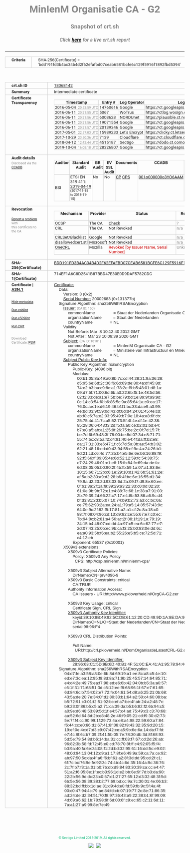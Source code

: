 # MinIenM Organisatie CA - G2
### Snapshot of crt.sh
##### Click [here](https://crt.sh/?q=BDD191FD3B4AC34B4D2F62EFAFBD07CEAB6581BCFE6C129F5916F1892FBD5394) for a live crt.sh report

---
<!DOCTYPE HTML PUBLIC "-//W3C//DTD HTML 4.0 Transitional//EN">
<HTML>
<HEAD>
  <META http-equiv="Content-Type" content="text/html; charset=UTF-8">
  <TITLE>crt.sh | bdd191fd3b4ac34b4d2f62efafbd07ceab6581bcfe6c129f5916f1892fbd5394</TITLE>
  <META name="description" content="Free CT Log Certificate Search Tool from Sectigo (formerly Comodo CA)">
  <META name="keywords" content="crt.sh, CT, Certificate Transparency, Certificate Search, SSL Certificate, Sectigo, Comodo CA">
  <LINK href="//fonts.googleapis.com/css?family=Roboto+Mono|Roboto:400,400i,700,700i" rel="stylesheet">
  <STYLE type="text/css">
    a {
      white-space: nowrap;
    }
    body {
      color: #888888;
      font: 12pt Roboto, sans-serif;
      padding-top: 10px;
      text-align: center
    }
    form {
      margin: 0px
    }
    span {
      border-radius: 10px
    }
    span.heading {
      color: #888888;
      font: 12pt Roboto, sans-serif
    }
    span.title {
      background-color: #00B373;
      color: #FFFFFF;
      font: bold 18pt Roboto, sans-serif;
      padding: 0px 5px
    }
    span.text {
      color: #888888;
      font: 10pt Roboto, sans-serif
    }
    span.whiteongrey {
      background-color: #D9D9D6;
      color: #FFFFFF;
      font: bold 18pt Roboto, sans-serif;
      padding: 0px 5px
    }
    table {
      border-collapse: collapse;
      color: #222222;
      font: 10pt Roboto, sans-serif;
      margin-left: auto;
      margin-right: auto
    }
    table.options {
      border: none;
      margin-left: 10px
    }
    td, th {
      border: 1px solid #CCCCCC;
      padding: 0px 2px;
      text-align: left;
      vertical-align: top
    }
    td.outer, th.outer {
      border: 1px solid #CCCCCC;
      padding: 2px 20px;
      text-align: left
    }
    th.heading {
      color: #888888;
      font: bold italic 12pt Roboto, sans-serif;
      padding: 20px 0px 0px;
      text-align: center
    }
    th.options, td.options {
      border: none;
      vertical-align: middle
    }
    td.text {
      font: 10pt "Roboto Mono", sans-serif;
      padding: 2px 20px
    }
    td.heading {
      border: none;
      color: #888888;
      font: 12pt Roboto, sans-serif;
      padding-top: 20px;
      text-align: center
    }
    table.lint td, th {
      text-align: center
    }
    .button {
      background-color: #00B373;
      border-radius: 10px;
      color: #FFFFFF;
      font: bold 13pt Roboto, sans-serif
    }
    .copyright {
      font: 8pt Roboto, sans-serif;
      color: #00B373
    }
    .input {
      border: 1px solid #888888;
      font-weight: bold;
      text-align: center
    }
    .small {
      font: 8pt Roboto, sans-serif;
      color: #888888
    }
    .error {
      background-color: #FFDFDF;
      color: #CC0000;
      font-weight: bold
    }
    .fatal {
      background-color: #0000AA;
      color: #FFFFFF;
      font-weight: bold
    }
    .notice {
      background-color: #FFFFDF;
      color: #606000
    }
    .warning {
      background-color: #FFEFDF;
      color: #DF6000
    }
  </STYLE>
</HEAD>
<BODY>

<TABLE>
  <TR>
    <TH class="outer">Criteria</TH>
    <TD class="outer">SHA-256(Certificate) = 'bdd191fd3b4ac34b4d2f62efafbd07ceab6581bcfe6c129f5916f1892fbd5394'</TD>
  </TR>
</TABLE>
<BR>
<TABLE>
  <TR>
    <TH class="outer">crt.sh ID</TH>
    <TD class="outer"><A href="?id=18068142">18068142</A></TD>
  </TR>
  <TR>
    <TH class="outer">Summary</TH>
    <TD class="outer">Intermediate certificate</TD>
  </TR>
  <TR>
    <TH class="outer">Certificate<BR>Transparency</TH>
    <TD class="outer">
<TABLE class="options" style="margin-left:0px">
  <TR>
    <TH>Timestamp</TH>
    <TH>Entry #</TH>
    <TH>Log Operator</TH>
    <TH>Log URL</TH>
  </TR>
  <TR>
    <TD>2016-05-04&nbsp; <FONT class="small">20:53:59 UTC</FONT></TD>
    <TD>14760616</TD>
    <TD>Google</TD>
    <TD>https://ct.googleapis.com/rocketeer</TD>
  </TR>
  <TR>
    <TD>2016-06-11&nbsp; <FONT class="small">20:21:55 UTC</FONT></TD>
    <TD>5067</TD>
    <TD>WoTrus</TD>
    <TD>https://ctlog.wosign.com</TD>
  </TR>
  <TR>
    <TD>2016-06-11&nbsp; <FONT class="small">20:21:56 UTC</FONT></TD>
    <TD>6008628</TD>
    <TD>NORDUnet</TD>
    <TD>https://plausible.ct.nordu.net</TD>
  </TR>
  <TR>
    <TD>2016-06-11&nbsp; <FONT class="small">20:21:56 UTC</FONT></TD>
    <TD>19071554</TD>
    <TD>Google</TD>
    <TD>https://ct.googleapis.com/aviator</TD>
  </TR>
  <TR>
    <TD>2016-06-11&nbsp; <FONT class="small">20:21:57 UTC</FONT></TD>
    <TD>20139346</TD>
    <TD>Google</TD>
    <TD>https://ct.googleapis.com/pilot</TD>
  </TR>
  <TR>
    <TD>2017-05-01&nbsp; <FONT class="small">22:57:03 UTC</FONT></TD>
    <TD>15989233</TD>
    <TD>Let's Encrypt</TD>
    <TD>https://clicky.ct.letsencrypt.org</TD>
  </TR>
  <TR>
    <TD>2017-10-29&nbsp; <FONT class="small">23:50:36 UTC</FONT></TD>
    <TD>7139</TD>
    <TD>Cloudflare</TD>
    <TD>https://ct.cloudflare.com/logs/nimbus2020</TD>
  </TR>
  <TR>
    <TD>2018-04-12&nbsp; <FONT class="small">12:42:44 UTC</FONT></TD>
    <TD>4515187</TD>
    <TD>Sectigo</TD>
    <TD>https://dodo.ct.comodo.com</TD>
  </TR>
  <TR>
    <TD>2019-10-04&nbsp; <FONT class="small">16:08:18 UTC</FONT></TD>
    <TD>28326807</TD>
    <TD>Google</TD>
    <TD>https://ct.googleapis.com/logs/argon2020</TD>
  </TR>
</TABLE>
    </TD>
  </TR>
  <TR>
    <TH class="outer">Audit details<BR>
      <DIV class="small" style="padding-top:3px">Disclosed via the
        <A href="//ccadb-public.secure.force.com/mozilla/PublicAllIntermediateCerts" target="_blank">CCADB</A></DIV>
    </TH>
    <TD class="outer">
<TABLE class="options" style="margin-left:0px">
  <TR>
    <TH>Auditor</TH>
    <TH>Standard Audit</TH>
    <TH>BR Audit</TH>
    <TH>EV SSL Audit</TH>
    <TH>Documents</TH>
    <TH>CCADB</TH>
    <TH>Root Owner / Certificate</TH>
  </TR>
  <TR>
    <TD style="vertical-align:middle">BSI</TD>
    <TD>ETSI EN 319 411:
      <A href="https://bugzilla.mozilla.org/attachment.cgi?id=9060524" target="_blank">2019-04-19</A>
      <BR><FONT style="font-size:8pt">(2017-11-15 to 2018-11-15)</FONT></TD>
    <TD>No    <TD>No    <TD>
      <A href="https://www.logius.nl/languages/english/pkioverheid/" target="blank">CP</A>
      <A href="http://bct.csp.minienm.nl/minienm-bct-cps/minienm-bct-cps.pdf" target="blank">CPS</A>
    </TD>
    <TD><A href="//ccadb.force.com/001o000000o3YO6AAM" target="_blank">001o000000o3YO6AAM</A></TD>
    <TD><A href="/?id=1482">Government of The Netherlands, PKIoverheid (Logius)</A></TD>
  </TR>
</TABLE>
    </TD>
  </TR>
  <TR>
    <TH class="outer">Revocation<BR><BR>
      <DIV class="small" style="padding-top:3px"><A href="?id=18068142&opt=problemreporting">Report a problem</A> with<BR>this certificate to the CA</DIV></TH>
    <TD class="outer">
      <TABLE class="options" style="margin-left:0px">
        <TR>
          <TH>Mechanism</TH>
          <TH>Provider</TH>
          <TH>Status</TH>
          <TH>Revocation Date</TH>
          <TH>Last Observed in CRL</TH>
          <TH>Last Checked <SPAN style="color:#CC0000;vertical-align:middle;font-size:70%;font-weight:normal">(Error)</SPAN></TH>
        </TR>
        <TR>
          <TD>OCSP</TD>
          <TD>The CA</TD>
          <TD><A href="?id=18068142&opt=ocsp">Check</A></TD>
          <TD><SPAN style="color:#888888">?</SPAN></TD>
          <TD><SPAN style="color:#888888">n/a</SPAN></TD>
          <TD><SPAN style="color:#888888">?</SPAN></TD>
        </TR>
        <TR>
          <TD>CRL</TD>
          <TD>The CA</TD>
          <TD>Not Revoked</TD><TD><SPAN style="color:#888888">n/a</SPAN></TD><TD><SPAN style="color:#888888">n/a</SPAN></TD><TD>2019-12-04&nbsp; <FONT class="small">16:50:06 UTC</FONT></TD>
        </TR>
        <TR>
          <TD>CRLSet/Blacklist</TD>
          <TD>Google</TD>
          <TD>Not Revoked</TD>
          <TD><SPAN style="color:#888888">n/a</SPAN></TD>
          <TD><SPAN style="color:#888888">n/a</SPAN></TD>
          <TD><SPAN style="color:#888888">n/a</SPAN></TD>
        </TR>
        <TR>
          <TD>disallowedcert.stl</TD>
          <TD>Microsoft</TD>
          <TD>Not Revoked</TD>
          <TD><SPAN style="color:#888888">n/a</SPAN></TD>
          <TD><SPAN style="color:#888888">n/a</SPAN></TD>
          <TD><SPAN style="color:#888888">n/a</SPAN></TD>
        </TR>
        <TR>
          <TD><A href="/mozilla-onecrl" target="_blank">OneCRL</A></TD>
          <TD>Mozilla</TD>
          <TD><SPAN style="color:#CC0000">Revoked [by Issuer Name, Serial Number]</SPAN></TD><TD><SPAN style="color:#888888">Unknown</SPAN></TD>
          <TD><SPAN style="color:#888888">n/a</SPAN></TD>
          <TD><SPAN style="color:#888888">n/a</SPAN></TD>
        </TR>
      </TABLE>
    </TD>
  </TR>
  <TR>
    <TH class="outer">SHA-256(Certificate)</TH>
    <TD class="outer"><A href="//censys.io/certificates/bdd191fd3b4ac34b4d2f62efafbd07ceab6581bcfe6c129f5916f1892fbd5394">BDD191FD3B4AC34B4D2F62EFAFBD07CEAB6581BCFE6C129F5916F1892FBD5394</A></TD>
  </TR>
  <TR>
    <TH class="outer">SHA-1(Certificate)</TH>
    <TD class="outer">714EF1A6C8D2541B87BBD47E30E0D9DAF5782CDC</TD>
  </TR>
  <TR>
    <TH class="outer">Certificate | <A href="?asn1=18068142">ASN.1</A>
      <SPAN class="small"><BR>
      <BR><BR><A href="?id=18068142&opt=nometadata">Hide metadata</A>
      <BR><BR><A href="?id=18068142&opt=cablint">Run cablint</A>
      <BR><BR><A href="?id=18068142&opt=x509lint">Run x509lint</A>
      <BR><BR><A href="?id=18068142&opt=zlint">Run zlint</A>
      <BR><BR><BR>Download Certificate: <A href="?d=18068142">PEM</A>
      </SPAN>
    </TH>
    <TD class="text"><A href="?d=18068142">Certificate:</A><BR>&nbsp;&nbsp;&nbsp;&nbsp;Data:<BR>&nbsp;&nbsp;&nbsp;&nbsp;&nbsp;&nbsp;&nbsp;&nbsp;Version:&nbsp;3&nbsp;(0x2)<BR>&nbsp;&nbsp;&nbsp;&nbsp;&nbsp;&nbsp;&nbsp;&nbsp;<A href="?serial=0131377b">Serial&nbsp;Number:</A>&nbsp;20002683&nbsp;(0x131377b)<BR>&nbsp;&nbsp;&nbsp;&nbsp;Signature&nbsp;Algorithm:&nbsp;sha256WithRSAEncryption<BR>&nbsp;&nbsp;&nbsp;&nbsp;&nbsp;&nbsp;&nbsp;&nbsp;<A href="?caid=150">Issuer:</A> <SPAN class="small">(CA ID: 150)</SPAN><BR>&nbsp;&nbsp;&nbsp;&nbsp;&nbsp;&nbsp;&nbsp;&nbsp;&nbsp;&nbsp;&nbsp;&nbsp;commonName&nbsp;&nbsp;&nbsp;&nbsp;&nbsp;&nbsp;&nbsp;&nbsp;&nbsp;&nbsp;&nbsp;&nbsp;&nbsp;&nbsp;&nbsp;&nbsp;=&nbsp;Staat&nbsp;der&nbsp;Nederlanden&nbsp;Organisatie&nbsp;CA&nbsp;-&nbsp;G2<BR>&nbsp;&nbsp;&nbsp;&nbsp;&nbsp;&nbsp;&nbsp;&nbsp;&nbsp;&nbsp;&nbsp;&nbsp;organizationName&nbsp;&nbsp;&nbsp;&nbsp;&nbsp;&nbsp;&nbsp;&nbsp;&nbsp;&nbsp;=&nbsp;Staat&nbsp;der&nbsp;Nederlanden<BR>&nbsp;&nbsp;&nbsp;&nbsp;&nbsp;&nbsp;&nbsp;&nbsp;&nbsp;&nbsp;&nbsp;&nbsp;countryName&nbsp;&nbsp;&nbsp;&nbsp;&nbsp;&nbsp;&nbsp;&nbsp;&nbsp;&nbsp;&nbsp;&nbsp;&nbsp;&nbsp;&nbsp;=&nbsp;NL<BR>&nbsp;&nbsp;&nbsp;&nbsp;&nbsp;&nbsp;&nbsp;&nbsp;Validity<BR>&nbsp;&nbsp;&nbsp;&nbsp;&nbsp;&nbsp;&nbsp;&nbsp;&nbsp;&nbsp;&nbsp;&nbsp;Not&nbsp;Before:&nbsp;Mar&nbsp;&nbsp;8&nbsp;10:12:40&nbsp;2012&nbsp;GMT<BR>&nbsp;&nbsp;&nbsp;&nbsp;&nbsp;&nbsp;&nbsp;&nbsp;&nbsp;&nbsp;&nbsp;&nbsp;Not&nbsp;After&nbsp;:&nbsp;Mar&nbsp;23&nbsp;10:08:39&nbsp;2020&nbsp;GMT<BR>&nbsp;&nbsp;&nbsp;&nbsp;&nbsp;&nbsp;&nbsp;&nbsp;<A href="?caid=18101">Subject:</A> <SPAN class="small">(CA ID: 18101)</SPAN><BR>&nbsp;&nbsp;&nbsp;&nbsp;&nbsp;&nbsp;&nbsp;&nbsp;&nbsp;&nbsp;&nbsp;&nbsp;commonName&nbsp;&nbsp;&nbsp;&nbsp;&nbsp;&nbsp;&nbsp;&nbsp;&nbsp;&nbsp;&nbsp;&nbsp;&nbsp;&nbsp;&nbsp;&nbsp;=&nbsp;MinIenM&nbsp;Organisatie&nbsp;CA&nbsp;-&nbsp;G2<BR>&nbsp;&nbsp;&nbsp;&nbsp;&nbsp;&nbsp;&nbsp;&nbsp;&nbsp;&nbsp;&nbsp;&nbsp;organizationName&nbsp;&nbsp;&nbsp;&nbsp;&nbsp;&nbsp;&nbsp;&nbsp;&nbsp;&nbsp;=&nbsp;Ministerie&nbsp;van&nbsp;Infrastructuur&nbsp;en&nbsp;Milieu<BR>&nbsp;&nbsp;&nbsp;&nbsp;&nbsp;&nbsp;&nbsp;&nbsp;&nbsp;&nbsp;&nbsp;&nbsp;countryName&nbsp;&nbsp;&nbsp;&nbsp;&nbsp;&nbsp;&nbsp;&nbsp;&nbsp;&nbsp;&nbsp;&nbsp;&nbsp;&nbsp;&nbsp;=&nbsp;NL<BR>&nbsp;&nbsp;&nbsp;&nbsp;&nbsp;&nbsp;&nbsp;&nbsp;<A href="?spkisha256=8e044f1927e2a8fe288eee53bdb3689f9b1c3cdaec8f1a1a6dec5c8383d1d9d9">Subject&nbsp;Public&nbsp;Key&nbsp;Info:</A><BR>&nbsp;&nbsp;&nbsp;&nbsp;&nbsp;&nbsp;&nbsp;&nbsp;&nbsp;&nbsp;&nbsp;&nbsp;Public&nbsp;Key&nbsp;Algorithm:&nbsp;rsaEncryption<BR>&nbsp;&nbsp;&nbsp;&nbsp;&nbsp;&nbsp;&nbsp;&nbsp;&nbsp;&nbsp;&nbsp;&nbsp;&nbsp;&nbsp;&nbsp;&nbsp;Public-Key:&nbsp;(4096&nbsp;bit)<BR>&nbsp;&nbsp;&nbsp;&nbsp;&nbsp;&nbsp;&nbsp;&nbsp;&nbsp;&nbsp;&nbsp;&nbsp;&nbsp;&nbsp;&nbsp;&nbsp;Modulus:<BR>&nbsp;&nbsp;&nbsp;&nbsp;&nbsp;&nbsp;&nbsp;&nbsp;&nbsp;&nbsp;&nbsp;&nbsp;&nbsp;&nbsp;&nbsp;&nbsp;&nbsp;&nbsp;&nbsp;&nbsp;00:b1:05:8a:49:a0:8b:7c:cd:44:28:21:9a:36:28:<BR>&nbsp;&nbsp;&nbsp;&nbsp;&nbsp;&nbsp;&nbsp;&nbsp;&nbsp;&nbsp;&nbsp;&nbsp;&nbsp;&nbsp;&nbsp;&nbsp;&nbsp;&nbsp;&nbsp;&nbsp;d5:95:6e:6d:2c:36:f6:6d:69:de:80:4a:df:45:8d:<BR>&nbsp;&nbsp;&nbsp;&nbsp;&nbsp;&nbsp;&nbsp;&nbsp;&nbsp;&nbsp;&nbsp;&nbsp;&nbsp;&nbsp;&nbsp;&nbsp;&nbsp;&nbsp;&nbsp;&nbsp;74:e2:b3:ba:c9:8c:a1:78:2e:f9:b5:48:01:d8:1a:<BR>&nbsp;&nbsp;&nbsp;&nbsp;&nbsp;&nbsp;&nbsp;&nbsp;&nbsp;&nbsp;&nbsp;&nbsp;&nbsp;&nbsp;&nbsp;&nbsp;&nbsp;&nbsp;&nbsp;&nbsp;09:d7:5f:71:00:6d:6b:a3:22:6b:f5:1e:48:5d:56:<BR>&nbsp;&nbsp;&nbsp;&nbsp;&nbsp;&nbsp;&nbsp;&nbsp;&nbsp;&nbsp;&nbsp;&nbsp;&nbsp;&nbsp;&nbsp;&nbsp;&nbsp;&nbsp;&nbsp;&nbsp;02:f2:33:de:a1:e7:5b:be:79:bd:1e:89:9f:a9:9d:<BR>&nbsp;&nbsp;&nbsp;&nbsp;&nbsp;&nbsp;&nbsp;&nbsp;&nbsp;&nbsp;&nbsp;&nbsp;&nbsp;&nbsp;&nbsp;&nbsp;&nbsp;&nbsp;&nbsp;&nbsp;0c:14:c3:54:f0:b6:86:5c:9a:85:64:1a:c0:ea:17:<BR>&nbsp;&nbsp;&nbsp;&nbsp;&nbsp;&nbsp;&nbsp;&nbsp;&nbsp;&nbsp;&nbsp;&nbsp;&nbsp;&nbsp;&nbsp;&nbsp;&nbsp;&nbsp;&nbsp;&nbsp;76:0c:ae:1e:d6:19:46:bf:f1:bc:33:da:e9:a3:99:<BR>&nbsp;&nbsp;&nbsp;&nbsp;&nbsp;&nbsp;&nbsp;&nbsp;&nbsp;&nbsp;&nbsp;&nbsp;&nbsp;&nbsp;&nbsp;&nbsp;&nbsp;&nbsp;&nbsp;&nbsp;4e:bd:03:9f:59:0d:43:df:0d:d4:24:01:45:4e:cd:<BR>&nbsp;&nbsp;&nbsp;&nbsp;&nbsp;&nbsp;&nbsp;&nbsp;&nbsp;&nbsp;&nbsp;&nbsp;&nbsp;&nbsp;&nbsp;&nbsp;&nbsp;&nbsp;&nbsp;&nbsp;ab:f0:c6:7a:e2:03:95:49:b7:0e:18:4a:a8:6f:cb:<BR>&nbsp;&nbsp;&nbsp;&nbsp;&nbsp;&nbsp;&nbsp;&nbsp;&nbsp;&nbsp;&nbsp;&nbsp;&nbsp;&nbsp;&nbsp;&nbsp;&nbsp;&nbsp;&nbsp;&nbsp;25:75:4d:41:7c:a5:52:73:5f:4f:4e:df:1e:42:38:<BR>&nbsp;&nbsp;&nbsp;&nbsp;&nbsp;&nbsp;&nbsp;&nbsp;&nbsp;&nbsp;&nbsp;&nbsp;&nbsp;&nbsp;&nbsp;&nbsp;&nbsp;&nbsp;&nbsp;&nbsp;85:28:06:64:43:f3:2d:f5:fa:a0:ce:b2:01:bd:e4:<BR>&nbsp;&nbsp;&nbsp;&nbsp;&nbsp;&nbsp;&nbsp;&nbsp;&nbsp;&nbsp;&nbsp;&nbsp;&nbsp;&nbsp;&nbsp;&nbsp;&nbsp;&nbsp;&nbsp;&nbsp;b7:e8:a5:ab:a1:25:8f:26:75:be:2c:0f:7d:15:7f:<BR>&nbsp;&nbsp;&nbsp;&nbsp;&nbsp;&nbsp;&nbsp;&nbsp;&nbsp;&nbsp;&nbsp;&nbsp;&nbsp;&nbsp;&nbsp;&nbsp;&nbsp;&nbsp;&nbsp;&nbsp;be:7d:6f:69:48:3f:78:00:be:8d:07:3d:e8:71:71:<BR>&nbsp;&nbsp;&nbsp;&nbsp;&nbsp;&nbsp;&nbsp;&nbsp;&nbsp;&nbsp;&nbsp;&nbsp;&nbsp;&nbsp;&nbsp;&nbsp;&nbsp;&nbsp;&nbsp;&nbsp;55:74:bc:c8:5a:f2:d4:91:40:e4:4f:da:ff:b2:e8:<BR>&nbsp;&nbsp;&nbsp;&nbsp;&nbsp;&nbsp;&nbsp;&nbsp;&nbsp;&nbsp;&nbsp;&nbsp;&nbsp;&nbsp;&nbsp;&nbsp;&nbsp;&nbsp;&nbsp;&nbsp;da:17:31:33:e6:47:1f:c6:7d:5a:8b:ae:54:b3:02:<BR>&nbsp;&nbsp;&nbsp;&nbsp;&nbsp;&nbsp;&nbsp;&nbsp;&nbsp;&nbsp;&nbsp;&nbsp;&nbsp;&nbsp;&nbsp;&nbsp;&nbsp;&nbsp;&nbsp;&nbsp;62:21:48:16:ed:d0:43:94:58:ef:9c:4a:24:26:b1:<BR>&nbsp;&nbsp;&nbsp;&nbsp;&nbsp;&nbsp;&nbsp;&nbsp;&nbsp;&nbsp;&nbsp;&nbsp;&nbsp;&nbsp;&nbsp;&nbsp;&nbsp;&nbsp;&nbsp;&nbsp;8d:21:cd:c6:4d:77:2b:b4:e5:6e:6e:b6:16:88:f9:<BR>&nbsp;&nbsp;&nbsp;&nbsp;&nbsp;&nbsp;&nbsp;&nbsp;&nbsp;&nbsp;&nbsp;&nbsp;&nbsp;&nbsp;&nbsp;&nbsp;&nbsp;&nbsp;&nbsp;&nbsp;92:f5:66:ff:09:05:4e:6d:52:12:59:fc:54:38:75:<BR>&nbsp;&nbsp;&nbsp;&nbsp;&nbsp;&nbsp;&nbsp;&nbsp;&nbsp;&nbsp;&nbsp;&nbsp;&nbsp;&nbsp;&nbsp;&nbsp;&nbsp;&nbsp;&nbsp;&nbsp;e7:24:29:46:01:c1:e8:15:fb:84:fc:69:da:de:fa:<BR>&nbsp;&nbsp;&nbsp;&nbsp;&nbsp;&nbsp;&nbsp;&nbsp;&nbsp;&nbsp;&nbsp;&nbsp;&nbsp;&nbsp;&nbsp;&nbsp;&nbsp;&nbsp;&nbsp;&nbsp;6d:08:05:05:b0:90:2f:4b:fb:59:1a:07:a1:83:6e:<BR>&nbsp;&nbsp;&nbsp;&nbsp;&nbsp;&nbsp;&nbsp;&nbsp;&nbsp;&nbsp;&nbsp;&nbsp;&nbsp;&nbsp;&nbsp;&nbsp;&nbsp;&nbsp;&nbsp;&nbsp;10:15:66:71:2b:c6:1e:29:10:d1:42:6b:51:81:2e:<BR>&nbsp;&nbsp;&nbsp;&nbsp;&nbsp;&nbsp;&nbsp;&nbsp;&nbsp;&nbsp;&nbsp;&nbsp;&nbsp;&nbsp;&nbsp;&nbsp;&nbsp;&nbsp;&nbsp;&nbsp;af:5a:b2:30:a9:d2:28:b6:4f:bc:6e:16:55:d1:34:<BR>&nbsp;&nbsp;&nbsp;&nbsp;&nbsp;&nbsp;&nbsp;&nbsp;&nbsp;&nbsp;&nbsp;&nbsp;&nbsp;&nbsp;&nbsp;&nbsp;&nbsp;&nbsp;&nbsp;&nbsp;79:9a:d2:23:2d:93:33:6d:2a:09:f7:d9:8e:60:ee:<BR>&nbsp;&nbsp;&nbsp;&nbsp;&nbsp;&nbsp;&nbsp;&nbsp;&nbsp;&nbsp;&nbsp;&nbsp;&nbsp;&nbsp;&nbsp;&nbsp;&nbsp;&nbsp;&nbsp;&nbsp;0f:b1:3a:2f:1a:f9:39:29:a3:22:33:c0:0d:02:20:<BR>&nbsp;&nbsp;&nbsp;&nbsp;&nbsp;&nbsp;&nbsp;&nbsp;&nbsp;&nbsp;&nbsp;&nbsp;&nbsp;&nbsp;&nbsp;&nbsp;&nbsp;&nbsp;&nbsp;&nbsp;61:0e:9b:9b:72:e1:c4:88:7c:68:1c:38:a7:91:03:<BR>&nbsp;&nbsp;&nbsp;&nbsp;&nbsp;&nbsp;&nbsp;&nbsp;&nbsp;&nbsp;&nbsp;&nbsp;&nbsp;&nbsp;&nbsp;&nbsp;&nbsp;&nbsp;&nbsp;&nbsp;2b:79:39:2d:66:22:c7:17:e4:8b:53:86:a6:9c:d4:<BR>&nbsp;&nbsp;&nbsp;&nbsp;&nbsp;&nbsp;&nbsp;&nbsp;&nbsp;&nbsp;&nbsp;&nbsp;&nbsp;&nbsp;&nbsp;&nbsp;&nbsp;&nbsp;&nbsp;&nbsp;bf:d3:81:2d:b5:07:10:74:b9:b2:73:a3:cc:bc:0a:<BR>&nbsp;&nbsp;&nbsp;&nbsp;&nbsp;&nbsp;&nbsp;&nbsp;&nbsp;&nbsp;&nbsp;&nbsp;&nbsp;&nbsp;&nbsp;&nbsp;&nbsp;&nbsp;&nbsp;&nbsp;ce:75:62:93:2a:ea:24:a1:79:a5:14:85:57:43:9c:<BR>&nbsp;&nbsp;&nbsp;&nbsp;&nbsp;&nbsp;&nbsp;&nbsp;&nbsp;&nbsp;&nbsp;&nbsp;&nbsp;&nbsp;&nbsp;&nbsp;&nbsp;&nbsp;&nbsp;&nbsp;64:0e:9c:2f:82:f5:17:81:a2:a1:cf:2c:8a:18:c0:<BR>&nbsp;&nbsp;&nbsp;&nbsp;&nbsp;&nbsp;&nbsp;&nbsp;&nbsp;&nbsp;&nbsp;&nbsp;&nbsp;&nbsp;&nbsp;&nbsp;&nbsp;&nbsp;&nbsp;&nbsp;88:7f:08:04:96:cd:13:d9:82:ce:55:67:e7:c0:ec:<BR>&nbsp;&nbsp;&nbsp;&nbsp;&nbsp;&nbsp;&nbsp;&nbsp;&nbsp;&nbsp;&nbsp;&nbsp;&nbsp;&nbsp;&nbsp;&nbsp;&nbsp;&nbsp;&nbsp;&nbsp;7b:94:8c:b2:81:a4:56:ac:2f:88:1f:19:1a:79:19:<BR>&nbsp;&nbsp;&nbsp;&nbsp;&nbsp;&nbsp;&nbsp;&nbsp;&nbsp;&nbsp;&nbsp;&nbsp;&nbsp;&nbsp;&nbsp;&nbsp;&nbsp;&nbsp;&nbsp;&nbsp;34:15:b4:48:07:cd:dd:4a:97:c5:ea:6c:62:77:e7:<BR>&nbsp;&nbsp;&nbsp;&nbsp;&nbsp;&nbsp;&nbsp;&nbsp;&nbsp;&nbsp;&nbsp;&nbsp;&nbsp;&nbsp;&nbsp;&nbsp;&nbsp;&nbsp;&nbsp;&nbsp;2d:07:43:25:0b:ec:9b:ca:f3:25:b0:83:0e:dd:6c:<BR>&nbsp;&nbsp;&nbsp;&nbsp;&nbsp;&nbsp;&nbsp;&nbsp;&nbsp;&nbsp;&nbsp;&nbsp;&nbsp;&nbsp;&nbsp;&nbsp;&nbsp;&nbsp;&nbsp;&nbsp;ea:a0:93:5b:f6:ea:b2:55:26:e5:b5:ce:72:5d:71:<BR>&nbsp;&nbsp;&nbsp;&nbsp;&nbsp;&nbsp;&nbsp;&nbsp;&nbsp;&nbsp;&nbsp;&nbsp;&nbsp;&nbsp;&nbsp;&nbsp;&nbsp;&nbsp;&nbsp;&nbsp;c4:12:eb<BR>&nbsp;&nbsp;&nbsp;&nbsp;&nbsp;&nbsp;&nbsp;&nbsp;&nbsp;&nbsp;&nbsp;&nbsp;&nbsp;&nbsp;&nbsp;&nbsp;Exponent:&nbsp;65537&nbsp;(0x10001)<BR>&nbsp;&nbsp;&nbsp;&nbsp;&nbsp;&nbsp;&nbsp;&nbsp;X509v3&nbsp;extensions:<BR>&nbsp;&nbsp;&nbsp;&nbsp;&nbsp;&nbsp;&nbsp;&nbsp;&nbsp;&nbsp;&nbsp;&nbsp;X509v3&nbsp;Certificate&nbsp;Policies:&nbsp;<BR>&nbsp;&nbsp;&nbsp;&nbsp;&nbsp;&nbsp;&nbsp;&nbsp;&nbsp;&nbsp;&nbsp;&nbsp;&nbsp;&nbsp;&nbsp;&nbsp;Policy:&nbsp;X509v3&nbsp;Any&nbsp;Policy<BR>&nbsp;&nbsp;&nbsp;&nbsp;&nbsp;&nbsp;&nbsp;&nbsp;&nbsp;&nbsp;&nbsp;&nbsp;&nbsp;&nbsp;&nbsp;&nbsp;&nbsp;&nbsp;CPS:&nbsp;http://csp.minienm.nl/minienm-cps/<BR><BR>&nbsp;&nbsp;&nbsp;&nbsp;&nbsp;&nbsp;&nbsp;&nbsp;&nbsp;&nbsp;&nbsp;&nbsp;X509v3&nbsp;Subject&nbsp;Alternative&nbsp;Name:&nbsp;<BR>&nbsp;&nbsp;&nbsp;&nbsp;&nbsp;&nbsp;&nbsp;&nbsp;&nbsp;&nbsp;&nbsp;&nbsp;&nbsp;&nbsp;&nbsp;&nbsp;DirName:/CN=prv4096-9<BR>&nbsp;&nbsp;&nbsp;&nbsp;&nbsp;&nbsp;&nbsp;&nbsp;&nbsp;&nbsp;&nbsp;&nbsp;X509v3&nbsp;Basic&nbsp;Constraints:&nbsp;critical<BR>&nbsp;&nbsp;&nbsp;&nbsp;&nbsp;&nbsp;&nbsp;&nbsp;&nbsp;&nbsp;&nbsp;&nbsp;&nbsp;&nbsp;&nbsp;&nbsp;CA:TRUE<BR>&nbsp;&nbsp;&nbsp;&nbsp;&nbsp;&nbsp;&nbsp;&nbsp;&nbsp;&nbsp;&nbsp;&nbsp;Authority&nbsp;Information&nbsp;Access:&nbsp;<BR>&nbsp;&nbsp;&nbsp;&nbsp;&nbsp;&nbsp;&nbsp;&nbsp;&nbsp;&nbsp;&nbsp;&nbsp;&nbsp;&nbsp;&nbsp;&nbsp;CA&nbsp;Issuers&nbsp;-&nbsp;URI:http://www.pkioverheid.nl/OrgCA-G2.cer<BR><BR>&nbsp;&nbsp;&nbsp;&nbsp;&nbsp;&nbsp;&nbsp;&nbsp;&nbsp;&nbsp;&nbsp;&nbsp;X509v3&nbsp;Key&nbsp;Usage:&nbsp;critical<BR>&nbsp;&nbsp;&nbsp;&nbsp;&nbsp;&nbsp;&nbsp;&nbsp;&nbsp;&nbsp;&nbsp;&nbsp;&nbsp;&nbsp;&nbsp;&nbsp;Certificate&nbsp;Sign,&nbsp;CRL&nbsp;Sign<BR>&nbsp;&nbsp;&nbsp;&nbsp;&nbsp;&nbsp;&nbsp;&nbsp;&nbsp;&nbsp;&nbsp;&nbsp;<A href="?ski=39108b49925cdb611220cd499d1a8eda9c6740b9">X509v3&nbsp;Authority&nbsp;Key&nbsp;Identifier:</A><BR>&nbsp;&nbsp;&nbsp;&nbsp;&nbsp;&nbsp;&nbsp;&nbsp;&nbsp;&nbsp;&nbsp;&nbsp;&nbsp;&nbsp;&nbsp;&nbsp;keyid:39:10:8B:49:92:5C:DB:61:12:20:CD:49:9D:1A:8E:DA:9C:67:40:B9<BR>&nbsp;&nbsp;&nbsp;&nbsp;&nbsp;&nbsp;&nbsp;&nbsp;&nbsp;&nbsp;&nbsp;&nbsp;&nbsp;&nbsp;&nbsp;&nbsp;DirName:/C=NL/O=Staat&nbsp;der&nbsp;Nederlanden/CN=Staat&nbsp;der&nbsp;Nederlanden&nbsp;Root&nbsp;CA&nbsp;-&nbsp;G2<BR>&nbsp;&nbsp;&nbsp;&nbsp;&nbsp;&nbsp;&nbsp;&nbsp;&nbsp;&nbsp;&nbsp;&nbsp;&nbsp;&nbsp;&nbsp;&nbsp;serial:98:96:F4<BR><BR>&nbsp;&nbsp;&nbsp;&nbsp;&nbsp;&nbsp;&nbsp;&nbsp;&nbsp;&nbsp;&nbsp;&nbsp;X509v3&nbsp;CRL&nbsp;Distribution&nbsp;Points:&nbsp;<BR><BR>&nbsp;&nbsp;&nbsp;&nbsp;&nbsp;&nbsp;&nbsp;&nbsp;&nbsp;&nbsp;&nbsp;&nbsp;&nbsp;&nbsp;&nbsp;&nbsp;Full&nbsp;Name:<BR>&nbsp;&nbsp;&nbsp;&nbsp;&nbsp;&nbsp;&nbsp;&nbsp;&nbsp;&nbsp;&nbsp;&nbsp;&nbsp;&nbsp;&nbsp;&nbsp;&nbsp;&nbsp;URI:http://crl.pkioverheid.nl/DomOrganisatieLatestCRL-G2.crl<BR><BR>&nbsp;&nbsp;&nbsp;&nbsp;&nbsp;&nbsp;&nbsp;&nbsp;&nbsp;&nbsp;&nbsp;&nbsp;<A href="?ski=289663c15d9b6d40b14f510cea41a1957894463a">X509v3&nbsp;Subject&nbsp;Key&nbsp;Identifier:</A><BR>&nbsp;&nbsp;&nbsp;&nbsp;&nbsp;&nbsp;&nbsp;&nbsp;&nbsp;&nbsp;&nbsp;&nbsp;&nbsp;&nbsp;&nbsp;&nbsp;28:96:63:C1:5D:9B:6D:40:B1:4F:51:0C:EA:41:A1:95:78:94:46:3A<BR>&nbsp;&nbsp;&nbsp;&nbsp;Signature&nbsp;Algorithm:&nbsp;sha256WithRSAEncryption<BR>&nbsp;&nbsp;&nbsp;&nbsp;&nbsp;&nbsp;&nbsp;&nbsp;&nbsp;04:d7:fe:a3:58:a8:0e:6b:8d:69:19:a1:ee:8c:a8:c5:4e:10:<BR>&nbsp;&nbsp;&nbsp;&nbsp;&nbsp;&nbsp;&nbsp;&nbsp;&nbsp;ed:e7:3c:ea:12:95:f9:8d:8a:71:9b:25:45:57:14:64:85:71:<BR>&nbsp;&nbsp;&nbsp;&nbsp;&nbsp;&nbsp;&nbsp;&nbsp;&nbsp;e4:d4:2e:49:75:ea:f7:98:ed:e6:6b:42:04:0b:b5:3a:a0:57:<BR>&nbsp;&nbsp;&nbsp;&nbsp;&nbsp;&nbsp;&nbsp;&nbsp;&nbsp;c6:1f:31:71:68:51:3d:c5:12:ee:f8:68:96:1f:67:e7:61:65:<BR>&nbsp;&nbsp;&nbsp;&nbsp;&nbsp;&nbsp;&nbsp;&nbsp;&nbsp;6d:84:6c:b7:54:02:e7:72:fe:04:61:54:d8:a6:25:21:0b:68:<BR>&nbsp;&nbsp;&nbsp;&nbsp;&nbsp;&nbsp;&nbsp;&nbsp;&nbsp;43:5a:de:20:7e:34:0f:d1:80:33:b1:64:e2:50:c4:60:08:ba:<BR>&nbsp;&nbsp;&nbsp;&nbsp;&nbsp;&nbsp;&nbsp;&nbsp;&nbsp;b5:72:91:c3:01:f2:51:92:bc:ef:a7:be:4f:ab:24:a2:48:7c:<BR>&nbsp;&nbsp;&nbsp;&nbsp;&nbsp;&nbsp;&nbsp;&nbsp;&nbsp;b9:23:0f:86:b5:c5:a2:71:ca:39:da:b5:b6:82:f2:6b:94:c5:<BR>&nbsp;&nbsp;&nbsp;&nbsp;&nbsp;&nbsp;&nbsp;&nbsp;&nbsp;a0:9e:d6:48:53:89:5d:1f:e4:57:c4:ad:75:49:c3:c3:70:68:<BR>&nbsp;&nbsp;&nbsp;&nbsp;&nbsp;&nbsp;&nbsp;&nbsp;&nbsp;aa:52:6d:64:8d:2b:e8:48:2e:46:f9:05:21:cd:f9:30:d2:73:<BR>&nbsp;&nbsp;&nbsp;&nbsp;&nbsp;&nbsp;&nbsp;&nbsp;&nbsp;5e:7f:f4:cc:90:99:1f:29:73:4a:e8:a4:98:22:59:60:a7:84:<BR>&nbsp;&nbsp;&nbsp;&nbsp;&nbsp;&nbsp;&nbsp;&nbsp;&nbsp;f6:44:cc:e0:66:d1:67:41:8f:08:82:f8:43:32:35:9d:20:15:<BR>&nbsp;&nbsp;&nbsp;&nbsp;&nbsp;&nbsp;&nbsp;&nbsp;&nbsp;19:ef:0e:4c:d7:d3:c9:07:42:ce:a5:9b:6e:6a:14:da:f7:fd:<BR>&nbsp;&nbsp;&nbsp;&nbsp;&nbsp;&nbsp;&nbsp;&nbsp;&nbsp;e7:4c:8f:6c:b7:09:2f:41:5b:05:7e:78:30:db:3d:8f:68:93:<BR>&nbsp;&nbsp;&nbsp;&nbsp;&nbsp;&nbsp;&nbsp;&nbsp;&nbsp;5d:5e:79:54:8d:b6:14:ba:31:cc:ff:03:f7:67:cd:2d:26:ab:<BR>&nbsp;&nbsp;&nbsp;&nbsp;&nbsp;&nbsp;&nbsp;&nbsp;&nbsp;96:82:3b:58:fd:72:45:e0:cd:78:70:8f:ff:c4:92:05:f5:f4:<BR>&nbsp;&nbsp;&nbsp;&nbsp;&nbsp;&nbsp;&nbsp;&nbsp;&nbsp;b3:9a:40:fa:6e:34:08:f1:2d:bd:32:95:61:16:dd:5c:e9:02:<BR>&nbsp;&nbsp;&nbsp;&nbsp;&nbsp;&nbsp;&nbsp;&nbsp;&nbsp;48:0d:94:13:04:12:d9:a1:17:8f:e6:49:9a:59:ca:7a:ce:92:<BR>&nbsp;&nbsp;&nbsp;&nbsp;&nbsp;&nbsp;&nbsp;&nbsp;&nbsp;ab:97:50:5c:da:4f:a6:f6:bf:61:a2:8f:3d:dd:95:cd:2f:c1:<BR>&nbsp;&nbsp;&nbsp;&nbsp;&nbsp;&nbsp;&nbsp;&nbsp;&nbsp;6f:7c:bc:76:9e:fe:92:3c:74:4b:4c:6d:35:16:4a:9c:36:76:<BR>&nbsp;&nbsp;&nbsp;&nbsp;&nbsp;&nbsp;&nbsp;&nbsp;&nbsp;2c:7f:b7:f3:1a:01:b0:7b:db:d9:84:83:30:39:ca:cc:e4:47:<BR>&nbsp;&nbsp;&nbsp;&nbsp;&nbsp;&nbsp;&nbsp;&nbsp;&nbsp;51:a2:f6:05:8e:1f:ec:b3:96:1d:e2:bb:6e:9f:7d:b3:da:90:<BR>&nbsp;&nbsp;&nbsp;&nbsp;&nbsp;&nbsp;&nbsp;&nbsp;&nbsp;22:2b:56:9d:dc:23:c0:57:d1:27:27:65:12:d3:32:48:3f:5d:<BR>&nbsp;&nbsp;&nbsp;&nbsp;&nbsp;&nbsp;&nbsp;&nbsp;&nbsp;6b:5e:56:08:39:38:b2:77:69:bd:cc:9a:7c:30:01:4e:06:b3:<BR>&nbsp;&nbsp;&nbsp;&nbsp;&nbsp;&nbsp;&nbsp;&nbsp;&nbsp;88:32:bd:ff:bb:1d:ae:31:d9:4d:e0:fd:59:fb:9c:5f:4a:4f:<BR>&nbsp;&nbsp;&nbsp;&nbsp;&nbsp;&nbsp;&nbsp;&nbsp;&nbsp;00:c0:47:94:4c:79:ae:84:fd:cb:07:19:77:2c:8e:71:86:35:<BR>&nbsp;&nbsp;&nbsp;&nbsp;&nbsp;&nbsp;&nbsp;&nbsp;&nbsp;ad:24:de:d2:34:51:70:f8:97:36:43:a9:22:38:b1:6f:99:09:<BR>&nbsp;&nbsp;&nbsp;&nbsp;&nbsp;&nbsp;&nbsp;&nbsp;&nbsp;4d:69:a6:62:1b:78:98:9f:6d:00:6f:c9:ec:65:c2:11:6d:11:<BR>&nbsp;&nbsp;&nbsp;&nbsp;&nbsp;&nbsp;&nbsp;&nbsp;&nbsp;7a:a1:27:a9:99:8e:7e:49<BR>    </TD>
  </TR>
</TABLE>

  <BR><BR><BR>

  <P class="copyright">&copy; Sectigo Limited 2015-2019. All rights reserved.</P>
  <DIV>
    <A href="https://sectigo.com/"><IMG src="/sectigo_s.png"></A>
    &nbsp;<A href="https://github.com/crtsh"><IMG src="/GitHub-Mark-32px.png"></A>
  </DIV>
</BODY>
</HTML>
